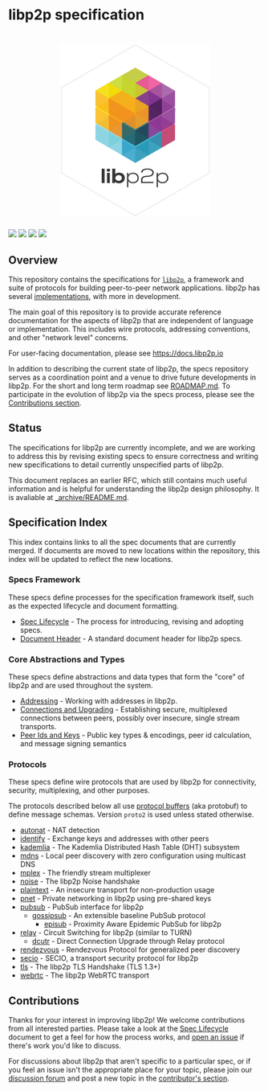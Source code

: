 # libp2p specification


<h1 align="center">
  <img src="https://raw.githubusercontent.com/libp2p/libp2p/a13997787e57d40d6315b422afbe1ceb62f45511/logo/libp2p-logo.png" alt="libp2p logo"/>
</h1>

<a href="http://protocol.ai"><img src="https://img.shields.io/badge/made%20by-Protocol%20Labs-blue.svg?style=flat-square" /></a>
<a href="http://libp2p.io/"><img src="https://img.shields.io/badge/project-libp2p-yellow.svg?style=flat-square" /></a>
<a href="http://webchat.freenode.net/?channels=%23libp2p"><img src="https://img.shields.io/badge/freenode-%23libp2p-yellow.svg?style=flat-square" /></a>
<a href="https://discuss.libp2p.io"><img src="https://img.shields.io/discourse/https/discuss.libp2p.io/posts.svg" /></a>

## Overview

This repository contains the specifications for [`libp2p`](https://libp2p.io), a
framework and suite of protocols for building peer-to-peer network applications.
libp2p has several [implementations][libp2p_implementations], with more in development.

The main goal of this repository is to provide accurate reference documentation
for the aspects of libp2p that are independent of language or implementation.
This includes wire protocols, addressing conventions, and other "network level"
concerns.

For user-facing documentation, please see https://docs.libp2p.io

In addition to describing the current state of libp2p, the specs repository
serves as a coordination point and a venue to drive future developments in
libp2p. For the short and long term roadmap see [ROADMAP.md](./ROADMAP.md). To
participate in the evolution of libp2p via the specs process, please see the
[Contributions section](#contributions).

## Status

The specifications for libp2p are currently incomplete, and we are working to
address this by revising existing specs to ensure correctness and writing new
specifications to detail currently unspecified parts of libp2p.

This document replaces an earlier RFC, which still contains much useful
information and is helpful for understanding the libp2p design philosophy. It is
avaliable at [_archive/README.md](./_archive/README.md).

## Specification Index

This index contains links to all the spec documents that are currently merged.
If documents are moved to new locations within the repository, this index will
be updated to reflect the new locations.

### Specs Framework

These specs define processes for the specification framework itself, such as the
expected lifecycle and document formatting.

- [Spec Lifecycle][spec_lifecycle] - The process for introducing, revising and
  adopting specs.
- [Document Header][spec_header] - A standard document header for libp2p specs.

### Core Abstractions and Types

These specs define abstractions and data types that form the "core" of libp2p
and are used throughout the system.

- [Addressing][spec_addressing] - Working with addresses in libp2p.
- [Connections and Upgrading][spec_connections] - Establishing secure,
  multiplexed connections between peers, possibly over insecure, single stream transports.
- [Peer Ids and Keys][spec_peerids] - Public key types & encodings, peer id calculation, and
  message signing semantics

### Protocols

These specs define wire protocols that are used by libp2p for connectivity,
security, multiplexing, and other purposes.

The protocols described below all use [protocol buffers](https://developers.google.com/protocol-buffers/docs/proto?hl=en) (aka protobuf) to define message schemas. Version `proto2` is used unless stated otherwise.

- [autonat][spec_autonat] - NAT detection
- [identify][spec_identify] -  Exchange keys and addresses with other peers
- [kademlia][spec_kademlia] - The Kademlia Distributed Hash Table (DHT) subsystem
- [mdns][spec_mdns] - Local peer discovery with zero configuration using multicast DNS
- [mplex][spec_mplex] - The friendly stream multiplexer
- [noise][spec_noise] - The libp2p Noise handshake
- [plaintext][spec_plaintext] - An insecure transport for non-production usage
- [pnet][spec_pnet] - Private networking in libp2p using pre-shared keys
- [pubsub][spec_pubsub] - PubSub interface for libp2p
  - [gossipsub][spec_gossipsub] - An extensible baseline PubSub protocol
    - [episub][spec_episub] - Proximity Aware Epidemic PubSub for libp2p
- [relay][spec_relay] - Circuit Switching for libp2p (similar to TURN)
  - [dcutr][spec_dcutr] - Direct Connection Upgrade through Relay protocol
- [rendezvous][spec_rendezvous] - Rendezvous Protocol for generalized
  peer discovery
- [secio][spec_secio] - SECIO, a transport security protocol for libp2p
- [tls][spec_tls] - The libp2p TLS Handshake (TLS 1.3+)
- [webrtc][spec_webrtc] - The libp2p WebRTC transport


## Contributions

Thanks for your interest in improving libp2p! We welcome contributions from all
interested parties. Please take a look at the [Spec Lifecycle][spec_lifecycle]
document to get a feel for how the process works, and [open an
issue](https://github.com/libp2p/specs/issues/new) if there's work you'd like to
discuss.

For discussions about libp2p that aren't specific to a particular spec, or if
you feel an issue isn't the appropriate place for your topic, please join our
[discussion forum](https://discuss.libp2p.io) and post a new topic in the
[contributor's section](https://discuss.libp2p.io/c/contributors).


[libp2p_implementations]: https://libp2p.io/implementations
[spec_lifecycle]: 00-framework-01-spec-lifecycle.md
[spec_header]: 00-framework-02-document-header.md
[spec_identify]: ./identify/README.md
[spec_kademlia]: ./kad-dht/README.md
[spec_mplex]: ./mplex/README.md
[spec_pnet]: ./pnet/Private-Networks-PSK-V1.md
[spec_pubsub]: ./pubsub/README.md
[spec_gossipsub]: ./pubsub/gossipsub/README.md
[spec_episub]: ./pubsub/gossipsub/episub.md
[spec_relay]: ./relay/README.md
[spec_rendezvous]: ./rendezvous/README.md
[spec_secio]: ./secio/README.md
[spec_tls]: ./tls/tls.md
[spec_peerids]: ./peer-ids/peer-ids.md
[spec_connections]: ./connections/README.md
[spec_plaintext]: ./plaintext/README.md
[spec_addressing]: ./addressing/README.md
[spec_noise]: ./noise/README.md
[spec_mdns]: ./discovery/mdns.md
[spec_autonat]: ./autonat/README.md
[spec_dcutr]: ./relay/DCUtR.md
[spec_webrtc]: ./webrtc/README.md
